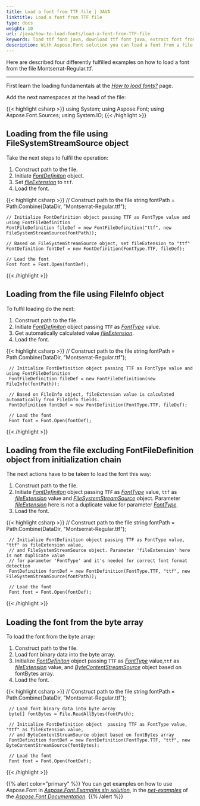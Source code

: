 ```yaml
---
title: Load a font from TTF file | JAVA
linktitle: Load a font from TTF file
type: docs
weight: 10
url: /java/how-to-load-fonts/load-a-font-from-TTF-file
keywords: load ttf font java, download ttf font java, extract font from ttf file java.
description: With Aspose.Font solution you can load a font from a file on your hard drive disk even if this file is not a font inself. Let’s look at how to make it from a TTF file.
---
```

Here are described four differently fulfilled examples on how to load a font from the file Montserrat-Regular.ttf. 
___

First learn the loading fundamentals at the [*How to load fonts?*](https://docs.aspose.com/font/net/how-to-load-fonts/) page.

Add the next namespaces at the head of the file:

{{< highlight csharp >}}
using System;
using Aspose.Font;
using Aspose.Font.Sources;
using System.IO;
{{< /highlight >}}

## Loading from the file using FileSystemStreamSource object ##

Take the next steps to fulfil the operation:
1. Construct path to the file.
2. Initiate [*FontDefiniton*](https://apireference.aspose.com/font/net/aspose.font.font/open/methods/3) object.
3. Set [*fileExtension*](https://apireference.aspose.com/font/net/aspose.font.sources/fontfiledefinition/properties/fileextension) to `ttf`.
4. Load the font.

{{< highlight csharp >}}
    // Construct path to the file
    string fontPath = Path.Combine(DataDir, "Montserrat-Regular.ttf");

    // Initialize FontDefinition object passing TTF as FontType value and using FontFileDefinition
    FontFileDefinition fileDef = new FontFileDefinition("ttf", new FileSystemStreamSource(fontPath));

    // Based on FileSystemStreamSource object, set fileExtension to "ttf"
    FontDefinition fontDef = new FontDefinition(FontType.TTF, fileDef);

    // Load the font
    Font font = Font.Open(fontDef);
{{< /highlight >}}

## Loading from the file using FileInfo object ##

To fulfil loading do the next:
1. Construct path to the file.
2. Initiate [*FontDefiniton*](https://apireference.aspose.com/font/net/aspose.font.font/open/methods/3) object passing `TTF` as [*FontType*](https://apireference.aspose.com/font/net/aspose.font/fonttype) value.
3. Get automatically calculated value [*fileExtension*](https://apireference.aspose.com/font/net/aspose.font.sources/fontfiledefinition/properties/fileextension).
4. Load the font.

{{< highlight csharp >}}
     // Construct path to the file
     string fontPath = Path.Combine(DataDir, "Montserrat-Regular.ttf");

     // Initialize FontDefinition object passing TTF as FontType value and using FontFileDefinition
     FontFileDefinition fileDef = new FontFileDefinition(new FileInfo(fontPath));

     // Based on FileInfo object, fileExtension value is calculated automatically from FileInfo fields.
     FontDefinition fontDef = new FontDefinition(FontType.TTF, fileDef);

     // Load the font
     Font font = Font.Open(fontDef);
{{< /highlight >}}

## Loading from the file excluding FontFileDefinition object from initialization chain ##

The next actions have to be taken to load the font this way:
1. Construct path to the file.
2. Initiate [*FontDefiniton*](https://apireference.aspose.com/font/net/aspose.font.font/open/methods/3) object passing `TTF` as [*FontType*](https://apireference.aspose.com/font/net/aspose.font/fonttype) value, `ttf` as [*fileExtension*](https://apireference.aspose.com/font/net/aspose.font.sources/fontfiledefinition/properties/fileextension) value and [*FileSystemStreamSource*](https://apireference.aspose.com/font/net/aspose.font.sources/filesystemstreamsource)  object. Parameter [*fileExtension*](https://apireference.aspose.com/font/net/aspose.font.sources/fontfiledefinition/properties/fileextension) here is not a duplicate value for parameter [*FontType*](https://apireference.aspose.com/font/net/aspose.font/fonttype).
3. Load the font.

{{< highlight csharp >}}
     // Construct path to the file
     string fontPath = Path.Combine(DataDir, "Montserrat-Regular.ttf");

     // Initialize FontDefinition object passing TTF as FontType value, "ttf" as fileExtension value, 
     // and FileSystemStreamSource object. Parameter 'fileExtension' here is not duplicate value 
     // for parameter 'FontType' and it's needed for correct font format detection
     FontDefinition fontDef = new FontDefinition(FontType.TTF, "ttf", new FileSystemStreamSource(fontPath));

     // Load the font
     Font font = Font.Open(fontDef);     
{{< /highlight >}}

## Loading the font from the byte array ##

To load the font from the byte array:
1. Construct path to the file.
2. Load font binary data into the byte array.
3. Initialize [*FontDefiniton*](https://apireference.aspose.com/font/net/aspose.font.font/open/methods/3) object  passing `TTF` as [*FontType*](https://apireference.aspose.com/font/net/aspose.font/fonttype) value,`ttf` as [*fileExtension*](https://apireference.aspose.com/font/net/aspose.font.sources/fontfiledefinition/properties/fileextension) value, and [*ByteContentStreamSource*](https://apireference.aspose.com/font/net/aspose.font.sources/bytecontentstreamsource) object based on fontBytes array.
4. Load the font.

{{< highlight csharp >}}
     // Construct path to the file
     string fontPath = Path.Combine(DataDir, "Montserrat-Regular.ttf");

     // Load font binary data into byte array
     byte[] fontBytes = File.ReadAllBytes(fontPath);

     // Initialize FontDefinition object  passing TTF as FontType value, "ttf" as fileExtension value, 
     // and ByteContentStreamSource object based on fontBytes array
     FontDefinition fontDef = new FontDefinition(FontType.TTF, "ttf", new ByteContentStreamSource(fontBytes);

     // Load the font
     Font font = Font.Open(fontDef);
{{< /highlight >}}

{{% alert color="primary" %}}
You can get examples on how to use Aspose.Font in [*Aspose.Font.Examples.sln solution*](https://github.com/aspose-font/Aspose.Font-Documentation/tree/master/net-examples), in the [*net-examples*](https://github.com/aspose-font/Aspose.Font-Documentation/tree/master/net-examples) of the [*Aspose.Font Documentation*](https://github.com/aspose-font/Aspose.Font-Documentation).
{{% /alert %}}






